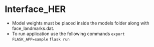 # Interface_HER

- Model weights must be placed inside the models folder along with face_landmarks.dat.
- To run application use the following commands
  ```export FLASK_APP=sample```
  ``` flask run ```

